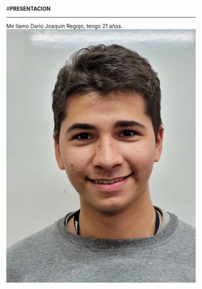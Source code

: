 #**PRESENTACION**
***
  Me llamo Dario Joaquin Regojo, tengo 21 años.
  ![Foto de Dario](DarioFoto.jpeg)
